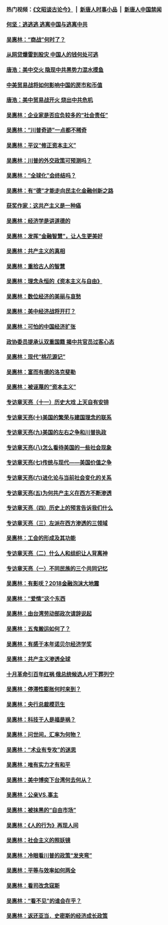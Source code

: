 #### 热门视频：[《文昭谈古论今》](https://github.com/gfw-breaker/wenzhao/blob/master/README.md?t=10190333) &nbsp;|&nbsp; [新唐人时事小品](https://github.com/gfw-breaker/ntdtv-comedy/blob/master/README.md?t=10190333) &nbsp;|&nbsp; [新唐人中国禁闻](https://github.com/gfw-breaker/ntdtv-news/blob/master/README.md?t=10190333)

#### [何坚：逃逃逃 逃离中国与逃离中共](../pages/nsc423/n10592891.md?t=10190333) 

#### [吴惠林：“商战”何时了？](../pages/nsc423/n10573558.md?t=10190333) 

#### [从网贷爆雷到股灾 中国人的钱何处可逃](../pages/nsc423/n10572800.md?t=10190333) 

#### [唐浩：美中交火 隐现中共黑势力混水摸鱼](../pages/nsc423/n10544040.md?t=10190333) 

#### [中美贸易战将如何影响中国的房市和币值](../pages/nsc423/n10543697.md?t=10190333) 

#### [唐浩：美中贸易战开火 烧出中共危机](../pages/nsc423/n10540126.md?t=10190333) 

#### [吴惠林：企业家是否应负较多的“社会责任”](../pages/nsc423/n10535022.md?t=10190333) 

#### [吴惠林：“川普奇迹”一点都不稀奇](../pages/nsc423/n10512808.md?t=10190333) 

#### [吴惠林：平议“修正资本主义”](../pages/nsc423/n10495724.md?t=10190333) 

#### [吴惠林：川普的外交政策可预测吗？](../pages/nsc423/n10462387.md?t=10190333) 

#### [吴惠林：“全球化”会终结吗？](../pages/nsc423/n10452838.md?t=10190333) 

#### [吴惠林：有“德”才能走向民主化金融创新之路](../pages/nsc423/n10432292.md?t=10190333) 

#### [获奖作家：这共产主义是一种癌](../pages/nsc423/n10431541.md?t=10190333) 

#### [吴惠林：经济学是讲道德的](../pages/nsc423/n10398014.md?t=10190333) 

#### [吴惠林：发挥“金融智慧”，让人生更美好](../pages/nsc423/n10375019.md?t=10190333) 

#### [吴惠林：共产主义的真相](../pages/nsc423/n10351394.md?t=10190333) 

#### [吴惠林：重拾古人的智慧](../pages/nsc423/n10337691.md?t=10190333) 

#### [吴惠林：理念永恒的《资本主义与自由》](../pages/nsc423/n10316274.md?t=10190333) 

#### [吴惠林：数位经济的美丽与哀愁](../pages/nsc423/n10292946.md?t=10190333) 

#### [吴惠林：美中经济战将开打？](../pages/nsc423/n10258825.md?t=10190333) 

#### [吴惠林：可怕的中国经济扩张](../pages/nsc423/n10219147.md?t=10190333) 

#### [政协委员提承认双重国籍 揭中共官员过客心态](../pages/nsc423/n10208809.md?t=10190333) 

#### [吴惠林：现代“桃花源记”](../pages/nsc423/n10185234.md?t=10190333) 

#### [吴惠林：富而有德的洛克斐勒](../pages/nsc423/n10142264.md?t=10190333) 

#### [吴惠林：被诬蔑的“资本主义”](../pages/nsc423/n10124816.md?t=10190333) 

#### [专访章天亮（十一）历史大戏 上天自有安排](../pages/nsc423/n10094905.md?t=10190333) 

#### [专访章天亮(十)美国的繁荣与建国理念的联系](../pages/nsc423/n10094899.md?t=10190333) 

#### [专访章天亮(九)美国的左右之争和川普执政](../pages/nsc423/n10094889.md?t=10190333) 

#### [专访章天亮(八)怎么看待美国的一些社会现象](../pages/nsc423/n10094857.md?t=10190333) 

#### [专访章天亮(七)传统与现代——美国价值之争](../pages/nsc423/n10093140.md?t=10190333) 

#### [专访章天亮(六)进化论与当前社会变化的关系](../pages/nsc423/n10092036.md?t=10190333) 

#### [专访章天亮(五)为何共产主义在西方不断渗透](../pages/nsc423/n10083620.md?t=10190333) 

#### [专访章天亮（四）历史上的预言告诉我们什么](../pages/nsc423/n10083606.md?t=10190333) 

#### [专访章天亮（三）左派在西方渗透的三领域](../pages/nsc423/n10081115.md?t=10190333) 

#### [吴惠林：工会的形成及其功能](../pages/nsc423/n10080633.md?t=10190333) 

#### [专访章天亮（二）什么人和组织让人背离神](../pages/nsc423/n10076637.md?t=10190333) 

#### [专访章天亮（一）不同民族的三个共同记忆](../pages/nsc423/n10074188.md?t=10190333) 

#### [吴惠林：有影呒？2018金融泡沫大地震](../pages/nsc423/n10040534.md?t=10190333) 

#### [吴惠林：“爱情”这个东西](../pages/nsc423/n10019423.md?t=10190333) 

#### [吴惠林：由台湾劳动部政次请辞说起](../pages/nsc423/n9979679.md?t=10190333) 

#### [吴惠林：五鬼搬运如何了？](../pages/nsc423/n9925338.md?t=10190333) 

#### [吴惠林：有感于本年诺贝尔经济学奖](../pages/nsc423/n9871883.md?t=10190333) 

#### [吴惠林：共产主义渗透全球](../pages/nsc423/n9812748.md?t=10190333) 

#### [十月革命引百年红祸 俄总统候选人吁下葬列宁](../pages/nsc423/n9810182.md?t=10190333) 

#### [吴惠林：停滞性膨胀何时来到？](../pages/nsc423/n9764136.md?t=10190333) 

#### [吴惠林：央行总裁模范生](../pages/nsc423/n9728134.md?t=10190333) 

#### [吴惠林：科技于人是福是祸？](../pages/nsc423/n9672982.md?t=10190333) 

#### [吴惠林：问世间，汇率为何物？](../pages/nsc423/n9621788.md?t=10190333) 

#### [吴惠林：“术业有专攻”的迷思](../pages/nsc423/n9580363.md?t=10190333) 

#### [吴惠林：唯有实力才有和平](../pages/nsc423/n9529599.md?t=10190333) 

#### [吴惠林：美中博奕下台湾何去何从？](../pages/nsc423/n9483598.md?t=10190333) 

#### [吴惠林：公亲VS.事主](../pages/nsc423/n9425637.md?t=10190333) 

#### [吴惠林：被抹黑的“自由市场”](../pages/nsc423/n9351545.md?t=10190333) 

#### [吴惠林：《人的行为》再现人间](../pages/nsc423/n9296339.md?t=10190333) 

#### [吴惠林：社会主义的照妖镜](../pages/nsc423/n9243460.md?t=10190333) 

#### [吴惠林：冷眼看川普的政策“发夹弯”](../pages/nsc423/n9120684.md?t=10190333) 

#### [吴惠林：平等与效率如何两全](../pages/nsc423/n9075430.md?t=10190333) 

#### [吴惠林：看司改念寇斯](../pages/nsc423/n9024915.md?t=10190333) 

#### [吴惠林：“看不见”的谁会在乎？](../pages/nsc423/n8977488.md?t=10190333) 

#### [吴惠林：返还亚当．史密斯的经济成长政策](../pages/nsc423/n8931896.md?t=10190333) 

